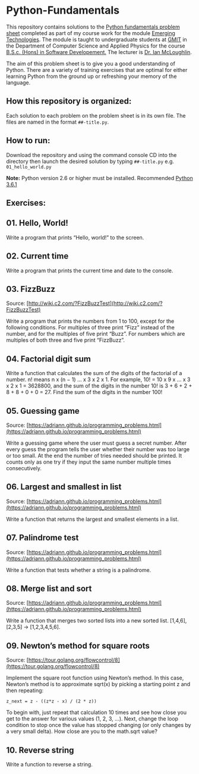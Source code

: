 # Python-Fundamentals
This repository contains solutions to the [Python fundamentals problem sheet](https://emerging-technologies.github.io/problems/python-fundamentals.html) completed as part of my course work for the module [Emerging Technologies](https://emerging-technologies.github.io/).
The module is taught to undergraduate students at [GMIT](http://www.gmit.ie/) in the Department of Computer Science and Applied Physics for the course [B.S.c. (Hons) in Software Developement.](https://www.gmit.ie/software-development/bachelor-science-honours-software-development) The lecturer is  [Dr. Ian McLoughlin](https://ianmcloughlin.github.io/).

The aim of this problem sheet is to give you a good understanding of Python. There are a variety of training exercises that are optimal for either learning Python from the ground up or refreshing your memory of the language.

## How this repository is organized:
Each solution to each problem on the problem sheet is in its own file. The files are named in the format `##-title.py`.

## How to run:
Download the repository and using the command console CD into the directory then launch the desired solution by typing `##-title.py` e.g. `01_hello_world.py`  

**Note:** Python version 2.6 or higher must be installed. Recommended [Python 3.6.1](https://www.python.org/downloads/release/python-361/)

## Exercises:
## 01. Hello, World!
Write a program that prints “Hello, world!” to the screen.
## 02. Current time
Write a program that prints the current time and date to the console.
## 03. FizzBuzz
Source: [http://wiki.c2.com/?FizzBuzzTest](http://wiki.c2.com/?FizzBuzzTest)

Write a program that prints the numbers from 1 to 100, except for the following conditions. For multiples of three print “Fizz” instead of the number, and for the multiples of five print “Buzz”. For numbers which are multiples of both three and five print “FizzBuzz”.
## 04. Factorial digit sum
Write a function that calculates the sum of the digits of the factorial of a number. n! means n x (n − 1) … x 3 x 2 x 1. For example, 10! = 10 x 9 x … x 3 x 2 x 1 = 3628800, and the sum of the digits in the number 10! is 3 + 6 + 2 + 8 + 8 + 0 + 0 = 27. Find the sum of the digits in the number 100!
## 05. Guessing game
Source: [https://adriann.github.io/programming_problems.html](https://adriann.github.io/programming_problems.html)

Write a guessing game where the user must guess a secret number. After every guess the program tells the user whether their number was too large or too small. At the end the number of tries needed should be printed. It counts only as one try if they input the same number multiple times consecutively.
## 06. Largest and smallest in list
Source: [https://adriann.github.io/programming_problems.html](https://adriann.github.io/programming_problems.html)

Write a function that returns the largest and smallest elements in a list.
## 07. Palindrome test
Source: [https://adriann.github.io/programming_problems.html](https://adriann.github.io/programming_problems.html)

Write a function that tests whether a string is a palindrome.
## 08. Merge list and sort
Source: [https://adriann.github.io/programming_problems.html](https://adriann.github.io/programming_problems.html)

Write a function that merges two sorted lists into a new sorted list. [1,4,6],[2,3,5] → [1,2,3,4,5,6].
## 09. Newton’s method for square roots
Source: [https://tour.golang.org/flowcontrol/8](https://tour.golang.org/flowcontrol/8)

Implement the square root function using Newton’s method. In this case, Newton’s method is to approximate sqrt(x) by picking a starting point z and then repeating:

`z_next = z - ((z*z - x) / (2 * z))`

To begin with, just repeat that calculation 10 times and see how close you get to the answer for various values (1, 2, 3, …). Next, change the loop condition to stop once the value has stopped changing (or only changes by a very small delta). How close are you to the math.sqrt value?
## 10. Reverse string
Write a function to reverse a string.